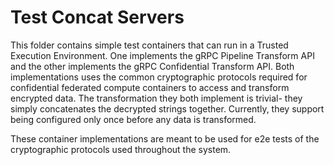 # Test Concat Servers

This folder contains simple test containers that can run in a Trusted Execution
Environment. One implements the gRPC Pipeline Transform API and the other
implements the gRPC Confidential Transform API. Both implementations uses the
common cryptographic protocols required for confidential federated compute
containers to access and transform encrypted data. The transformation they both
implement is trivial- they simply concatenates the decrypted strings together.
Currently, they support being configured only once before any data is
transformed.

These container implementations are meant to be used for e2e tests of the
cryptographic protocols used throughout the system.
